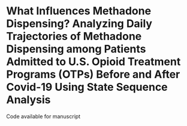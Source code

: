 # What Influences Methadone Dispensing? Analyzing Daily Trajectories  of Methadone Dispensing among Patients Admitted to U.S. Opioid Treatment Programs (OTPs) Before and After Covid-19 Using State Sequence Analysis
Code available for manuscript
